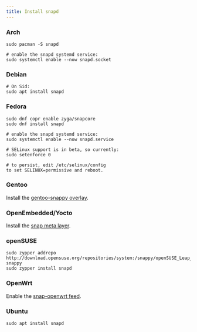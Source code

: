 ```yaml
---
title: Install snapd
---
```


### Arch

```
sudo pacman -S snapd

# enable the snapd systemd service:
sudo systemctl enable --now snapd.socket
```

### Debian

```
# On Sid:
sudo apt install snapd
```

### Fedora

```
sudo dnf copr enable zyga/snapcore
sudo dnf install snapd

# enable the snapd systemd service:
sudo systemctl enable --now snapd.service

# SELinux support is in beta, so currently:
sudo setenforce 0

# to persist, edit /etc/selinux/config
to set SELINUX=permissive and reboot.
```

### Gentoo

Install the [gentoo-snappy overlay](https://github.com/zyga/gentoo-snappy).

### OpenEmbedded/Yocto

Install the [snap meta layer](https://github.com/morphis/meta-snappy/blob/master/README.md).

### openSUSE

```
sudo zypper addrepo http://download.opensuse.org/repositories/system:/snappy/openSUSE_Leap_42.2/ snappy
sudo zypper install snapd
```

### OpenWrt

Enable the [snap-openwrt feed](https://github.com/teknoraver/snap-openwrt/blob/master/README.md).

### Ubuntu

```
sudo apt install snapd
```
